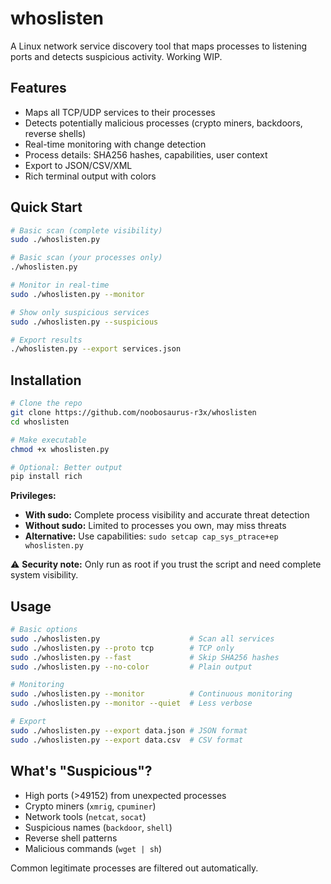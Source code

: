 # whoslisten

A Linux network service discovery tool that maps processes to listening ports and detects suspicious activity.
Working WIP.

## Features

- Maps all TCP/UDP services to their processes
- Detects potentially malicious processes (crypto miners, backdoors, reverse shells)
- Real-time monitoring with change detection
- Process details: SHA256 hashes, capabilities, user context
- Export to JSON/CSV/XML
- Rich terminal output with colors

## Quick Start

```bash
# Basic scan (complete visibility)
sudo ./whoslisten.py

# Basic scan (your processes only)
./whoslisten.py

# Monitor in real-time
sudo ./whoslisten.py --monitor

# Show only suspicious services
sudo ./whoslisten.py --suspicious

# Export results
./whoslisten.py --export services.json
```

## Installation

```bash
# Clone the repo
git clone https://github.com/noobosaurus-r3x/whoslisten
cd whoslisten

# Make executable
chmod +x whoslisten.py

# Optional: Better output
pip install rich
```

**Privileges:** 
- **With sudo:** Complete process visibility and accurate threat detection
- **Without sudo:** Limited to processes you own, may miss threats
- **Alternative:** Use capabilities: `sudo setcap cap_sys_ptrace+ep whoslisten.py`

⚠️ **Security note:** Only run as root if you trust the script and need complete system visibility.

## Usage

```bash
# Basic options
sudo ./whoslisten.py                    # Scan all services
sudo ./whoslisten.py --proto tcp        # TCP only
sudo ./whoslisten.py --fast             # Skip SHA256 hashes
sudo ./whoslisten.py --no-color         # Plain output

# Monitoring
sudo ./whoslisten.py --monitor          # Continuous monitoring
sudo ./whoslisten.py --monitor --quiet  # Less verbose

# Export
sudo ./whoslisten.py --export data.json # JSON format
sudo ./whoslisten.py --export data.csv  # CSV format
```

## What's "Suspicious"?

- High ports (>49152) from unexpected processes
- Crypto miners (`xmrig`, `cpuminer`)
- Network tools (`netcat`, `socat`) 
- Suspicious names (`backdoor`, `shell`)
- Reverse shell patterns
- Malicious commands (`wget | sh`)

Common legitimate processes are filtered out automatically.

